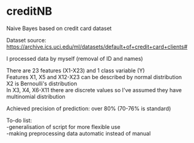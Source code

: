 # creditNB
Naive Bayes based on credit card dataset  

Dataset source: https://archive.ics.uci.edu/ml/datasets/default+of+credit+card+clients#  

I processed data by myself (removal of ID and names)  

There are 23 features (X1-X23) and 1 class variable (Y)  
Features X1, X5 and X12-X23 can be described by normal distribution  
X2 is Bernoulli's distribution  
In X3, X4, X6-X11 there are discrete values so I've assumed they have multinomial distribution  
  
Achieved precision of prediction: over 80% (70-76% is standard)  
  
To-do list:  
-generalisation of script for more flexible use  
-making preprocessing data automatic instead of manual  
